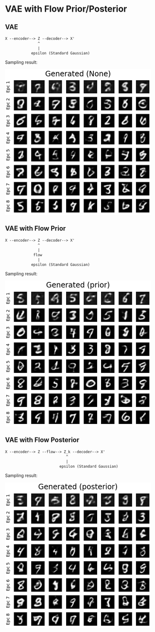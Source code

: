 # VAE with Flow Prior/Posterior

## VAE

```
X --encoder--> Z --decoder--> X'
               ^
               |
            epsilon (Standard Gaussian)
```

Sampling result:

![[gen\_None.png](results/png/gen_None.png)](results/png/gen_None.png)

## VAE with Flow Prior

```
X --encoder--> Z --decoder--> X'
               ^
               |
             flow
               |
            epsilon (Standard Gaussian)
```

Sampling result:

![[gen\_prior.png](results/png/gen_prior.png)](results/png/gen_prior.png)


## VAE with Flow Posterior

```
X --encoder--> Z --flow--> Z_k --decoder--> X'
                            ^
                            |
                         epsilon (Standard Gaussian)
```

Sampling result:

![[gen\_posterior.png](results/png/gen_posterior.png)](results/png/gen_posterior.png)
